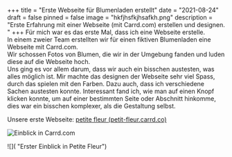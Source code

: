 +++
title = "Erste Webseite für Blumenladen erstellt"
date = "2021-08-24"
draft = false
pinned = false
image = "hkfjhsfkjhsafkh.png"
description = "Erste Erfahrung mit einer Webseite (mit Carrd.com) erstellen und designen. "
+++
Für mich war es das erste Mal, dass ich eine Webseite erstelle. \
In einem zweier Team erstellten wir für einen fiktiven Blumenladen eine Webseite mit Carrd.com.\
Wir schossen Fotos von Blumen, die wir in der Umgebung fanden und luden diese auf die Webseite hoch. \
Uns ging es vor allem darum, dass wir auch ein bisschen austesten, was alles möglich ist. Mir machte das designen der Webseite sehr viel Spass, durch das spielen mit den Farben. Dazu auch, dass ich verschiedene Sachen austesten konnte. Interessant fand ich, wie man auf einen Knopf klicken konnte, um auf einer bestimmten Seite oder Abschnitt hinkomme, dies war ein bisschen komplexer, als die Gestaltung selbst. 

Unsere erste Webseite: [petite fleur (petit-fleur.carrd.co)](https://petit-fleur.carrd.co/)

![](ccccc.png "Einblick in Carrd.com")

![]( "Erster Einblick in Petite Fleur")